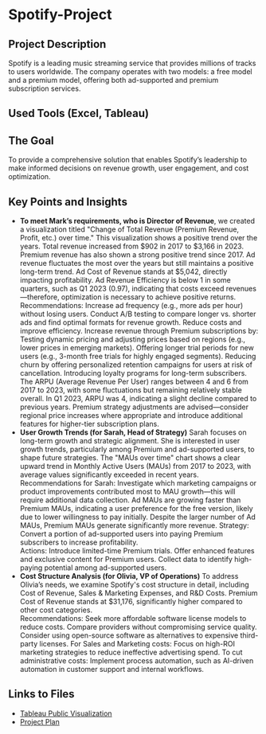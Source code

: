 # Spotify-Project
## Project Description
Spotify is a leading music streaming service that provides millions of tracks to users worldwide. The company operates with two models: a free model and a premium model, offering both ad-supported and premium subscription services.
## Used Tools (Excel, Tableau)
## The Goal
To provide a comprehensive solution that enables Spotify’s leadership to make informed decisions on revenue growth, user engagement, and cost optimization.
## Key Points and Insights
- **To meet Mark’s requirements, who is Director of Revenue**, we created a visualization titled "Change of Total Revenue (Premium Revenue, Profit, etc.) over time." This visualization shows a positive trend over the years.
Total revenue increased from $902 in 2017 to $3,166 in 2023. Premium revenue has also shown a strong positive trend since 2017.
Ad revenue fluctuates the most over the years but still maintains a positive long-term trend.
Ad Cost of Revenue stands at $5,042, directly impacting profitability.
Ad Revenue Efficiency is below 1 in some quarters, such as Q1 2023 (0.97), indicating that costs exceed revenues—therefore, optimization is necessary to achieve positive returns.<br>
Recommendations:
Increase ad frequency (e.g., more ads per hour) without losing users.
Conduct A/B testing to compare longer vs. shorter ads and find optimal formats for revenue growth.
Reduce costs and improve efficiency.
Increase revenue through Premium subscriptions by:
Testing dynamic pricing and adjusting prices based on regions (e.g., lower prices in emerging markets).
Offering longer trial periods for new users (e.g., 3-month free trials for highly engaged segments).
Reducing churn by offering personalized retention campaigns for users at risk of cancellation.
Introducing loyalty programs for long-term subscribers.
The ARPU (Average Revenue Per User) ranges between 4 and 6 from 2017 to 2023, with some fluctuations but remaining relatively stable overall.
In Q1 2023, ARPU was 4, indicating a slight decline compared to previous years.
Premium strategy adjustments are advised—consider regional price increases where appropriate and introduce additional features for higher-tier subscription plans.
- **User Growth Trends (for Sarah, Head of Strategy)**
Sarah focuses on long-term growth and strategic alignment. She is interested in user growth trends, particularly among Premium and ad-supported users, to shape future strategies.
The "MAUs over time" chart shows a clear upward trend in Monthly Active Users (MAUs) from 2017 to 2023, with average values significantly exceeded in recent years.<br>
Recommendations for Sarah:
Investigate which marketing campaigns or product improvements contributed most to MAU growth—this will require additional data collection.
Ad MAUs are growing faster than Premium MAUs, indicating a user preference for the free version, likely due to lower willingness to pay initially.
Despite the larger number of Ad MAUs, Premium MAUs generate significantly more revenue.
Strategy: Convert a portion of ad-supported users into paying Premium subscribers to increase profitability.<br>
Actions:
Introduce limited-time Premium trials.
Offer enhanced features and exclusive content for Premium users.
Collect data to identify high-paying potential among ad-supported users.
- **Cost Structure Analysis (for Olivia, VP of Operations)** 
To address Olivia’s needs, we examine Spotify's cost structure in detail, including Cost of Revenue, Sales & Marketing Expenses, and R&D Costs.
Premium Cost of Revenue stands at $31,176, significantly higher compared to other cost categories.<br>
Recommendations:
Seek more affordable software license models to reduce costs.
Compare providers without compromising service quality.
Consider using open-source software as alternatives to expensive third-party licenses.
For Sales and Marketing costs:
Focus on high-ROI marketing strategies to reduce ineffective advertising spend.
To cut administrative costs:
Implement process automation, such as AI-driven automation in customer support and internal workflows.
## Links to Files
- [Tableau Public Visualization](https://public.tableau.com/views/SpotifyProjekt2016-2023/Dashboard42?:language=de-DE&:sid=&:redirect=auth&:display_count=n&:origin=viz_share_link)
- [Project Plan](https://www.notion.so/Project-Plan-1da8295c2e5a80199d18faba7af7bde1?pvs=4)

